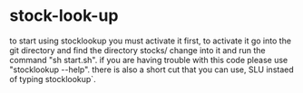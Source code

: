 # stock-look-up
to start using stocklookup you must activate it first, to activate it go into the git directory and find the directory stocks/ change into it and run the command "sh start.sh".
if you are having trouble with this code please use "stocklookup --help". there is also a short cut that you can use, SLU instaed of typing stocklookup`.
